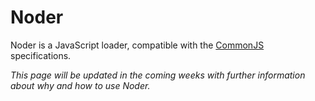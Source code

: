 # Noder

Noder is a JavaScript loader, compatible
with the [CommonJS](http://www.commonjs.org/specs/modules/1.0/) specifications.

*This page will be updated in the coming weeks with further information about
why and how to use Noder.*
